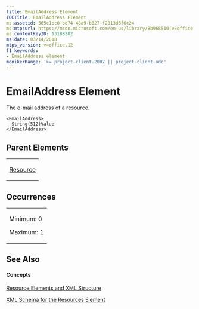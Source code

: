 ```yaml
---
title: EmailAddress Element
TOCTitle: EmailAddress Element
ms:assetid: 565c1bc0-bd74-48a9-b827-f2813d6f6c24
ms:mtpsurl: https://msdn.microsoft.com/en-us/library/Bb968510(v=office.12)
ms:contentKeyID: 13188202
ms.date: 03/14/2018
mtps_version: v=office.12
f1_keywords:
- EmailAddress element
monikerRange: '>= project-client-2007 || project-client-odc'
---
```


# EmailAddress Element




The e-mail address of a resource.

    <EmailAddress>
      String(512)Value
    </EmailAddress>

## Parent Elements

<table>
<colgroup>
<col style="width: 100%" />
</colgroup>
<tbody>
<tr class="odd">
<td><p><a href="resource-element.md">Resource</a></p></td>
</tr>
</tbody>
</table>

## Occurrences

<table>
<colgroup>
<col style="width: 100%" />
</colgroup>
<tbody>
<tr class="odd">
<td><p>Minimum: 0</p>
<p>Maximum: 1</p></td>
</tr>
</tbody>
</table>

## See Also

#### Concepts

[Resource Elements and XML Structure](resource-elements-and-xml-structure.md)

[XML Schema for the Resources Element](xml-schema-for-the-resources-element.md)

